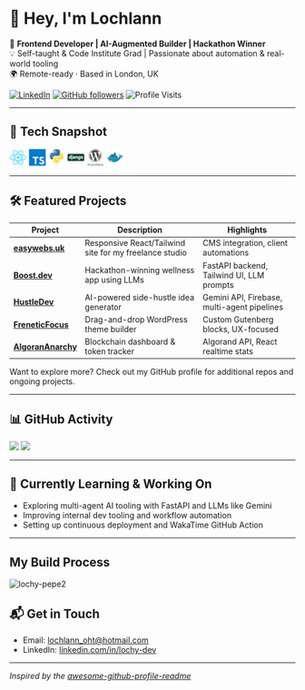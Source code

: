 # 👋 Hey, I'm Lochlann

🎯 **Frontend Developer | AI-Augmented Builder | Hackathon Winner**  
💡 Self-taught & Code Institute Grad | Passionate about automation & real-world tooling  
🌍 Remote-ready · Based in London, UK

[![LinkedIn](https://img.shields.io/badge/-LinkedIn-blue?style=flat&logo=linkedin&logoColor=white)](https://www.linkedin.com/in/lochy-dev)
[![GitHub followers](https://img.shields.io/github/followers/Lochy2000?label=Follow&style=social)](https://github.com/Lochy2000)
![Profile Visits](https://profile-counter.glitch.me/Lochy2000/count.svg)

---

## 🔧 Tech Snapshot
<p align="left">
  <img src="https://raw.githubusercontent.com/devicons/devicon/master/icons/react/react-original.svg" alt="React" width="30" height="30"/> 
  <img src="https://raw.githubusercontent.com/devicons/devicon/master/icons/typescript/typescript-original.svg" alt="TypeScript" width="30" height="30"/>
  <img src="https://raw.githubusercontent.com/izumin5210/emojipack-for-devicon/master/png/python.png" alt="Python" width="30" height="30"/>
  <img src="https://raw.githubusercontent.com/izumin5210/emojipack-for-devicon/master/png/django.png" alt="Django" width="30" height="30"/>
  <img src="https://raw.githubusercontent.com/devicons/devicon/master/icons/wordpress/wordpress-original.svg" alt="WordPress" width="30" height="30"/>
  <img src="https://raw.githubusercontent.com/devicons/devicon/master/icons/docker/docker-original.svg" alt="Docker" width="30" height="30"/>
</p>

---

## 🛠️ Featured Projects

| Project | Description | Highlights |
|--------|-------------|------------|
| **[easywebs.uk](https://easywebs.uk)** | Responsive React/Tailwind site for my freelance studio | CMS integration, client automations |
| **[Boost.dev](https://github.com/Lochy2000/boost.dev)** | Hackathon-winning wellness app using LLMs | FastAPI backend, Tailwind UI, LLM prompts |
| **[HustleDev](https://github.com/Lochy2000)** | AI-powered side-hustle idea generator | Gemini API, Firebase, multi-agent pipelines |
| **[FreneticFocus](https://github.com/Lochy2000/frenticfocus)** | Drag-and-drop WordPress theme builder | Custom Gutenberg blocks, UX-focused |
| **[AlgoranAnarchy](https://github.com/Lochy2000)** | Blockchain dashboard & token tracker | Algorand API, React realtime stats |

Want to explore more? Check out my GitHub profile for additional repos and ongoing projects.

---

## 📊 GitHub Activity

<img height="160em" src="https://github-readme-stats.vercel.app/api?username=Lochy2000&show_icons=true&theme=react&count_private=true" />
<img height="160em" src="https://github-readme-stats.vercel.app/api/top-langs/?username=Lochy2000&layout=compact&theme=react" />

---

## 🌱 Currently Learning & Working On
- Exploring multi-agent AI tooling with FastAPI and LLMs like Gemini
- Improving internal dev tooling and workflow automation
- Setting up continuous deployment and WakaTime GitHub Action

---
## My Build Process

![lochy-pepe2](https://github.com/user-attachments/assets/a9c13ace-43e2-46b6-a9c0-204e69392793)

## 📬 Get in Touch

- Email: lochlann_oht@hotmail.com  
- LinkedIn: [linkedin.com/in/lochy-dev](https://www.linkedin.com/in/lochy-dev)

---

*Inspired by the [awesome-github-profile-readme](https://github.com/abhisheknaiidu/awesome-github-profile-readme)*  
